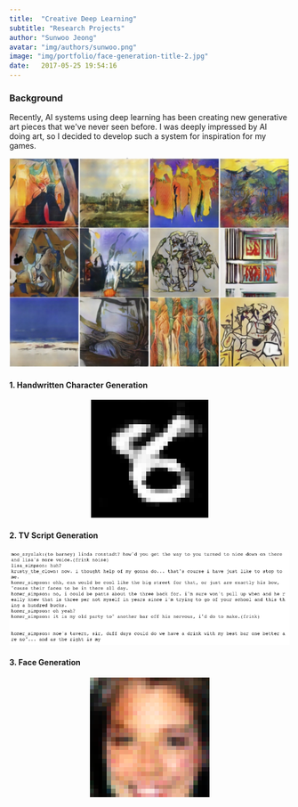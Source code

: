 ```yaml
---
title:  "Creative Deep Learning"
subtitle: "Research Projects"
author: "Sunwoo Jeong"
avatar: "img/authors/sunwoo.png"
image: "img/portfolio/face-generation-title-2.jpg"
date:   2017-05-25 19:54:16
---
```


### Background
Recently, AI systems using deep learning has been creating new generative art pieces that we've never seen before. I was deeply impressed by AI doing art, so I decided to develop such a system for inspiration for my games.

<center> <img src="/img/can.jpg"/> </center>

#### 1. Handwritten Character Generation

<center> <img src="/img/portfolio/character-gen.png"/> </center>

#### 2. TV Script Generation

<center> <img src="/img/portfolio/script-gen.png"/> </center>

#### 3. Face Generation

<center> <img src="/img/portfolio/face-gen.png"/> </center>

